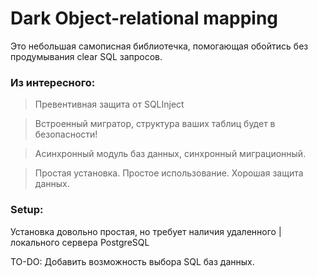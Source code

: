# Dark Object-relational mapping
Это небольшая самописная библиотечка, помогающая обойтись без продумывания clear SQL запросов.

### Из интересного:
> Превентивная защита от SQLInject

> Встроенный мигратор, структура ваших таблиц будет в безопасности!

> Асинхронный модуль баз данных, синхронный миграционный.  

> Простая установка. Простое использование. Хорошая защита данных.

### Setup:
Установка довольно простая, но требует наличия удаленного | локального сервера PostgreSQL

TO-DO: Добавить возможность выбора SQL баз данных.


